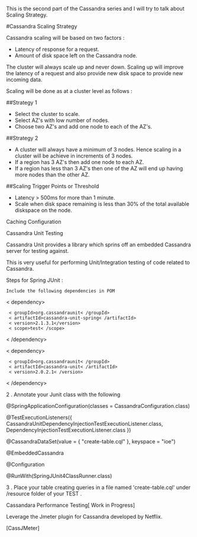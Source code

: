 This is the second part of the Cassandra series and I will try to talk about Scaling Strategy.

#Cassandra Scaling Strategy

Cassandra scaling will be based on two factors :

- Latency of response for a request.
- Amount of disk space left on the Cassandra node.

The cluster will always scale up and never down. Scaling up will
improve the latency of a request and also provide new disk space to
provide new incoming data.

Scaling will be done as at a cluster level as follows :

##Strategy 1

- Select the cluster to scale.
- Select AZ's with low number of nodes.
- Choose two AZ's and add one node to each of the AZ's.

##Strategy 2

- A cluster will always have a minimum of 3 nodes. Hence scaling in a cluster will be achieve in increments of 3 nodes.
- If a region has 3 AZ's then add one node to each AZ.
- If a region has less than 3 AZ's then one of the AZ will end up having more nodes than the other AZ.

##Scaling Trigger Points or Threshold

- Latency > 500ms for more than 1 minute.
- Scale when disk space remaining is less than 30% of the total available diskspace on the node.

 

Caching Configuration

 
Cassandra Unit Testing

Cassandra Unit provides a library which sprins off an embedded Cassandra server for testing against.

This is very useful for performing Unit/Integration testing of code related to Cassandra.

Steps for Spring JUnit :

    Include the following dependencies in POM

< dependency>

     < groupId>org.cassandraunit< /groupId>
     < artifactId>cassandra-unit-spring< /artifactId>
     < version>2.1.3.1</version>
     < scope>test< /scope>

< /dependency>

< dependency>

     < groupId>org.cassandraunit< /groupId>
     < artifactId>cassandra-unit< /artifactId>
     < version>2.0.2.1< /version>

< /dependency>

2 . Annotate your Junit class with the following

@SpringApplicationConfiguration(classes = CassandraConfiguration.class)

@TestExecutionListeners({ CassandraUnitDependencyInjectionTestExecutionListener.class,
DependencyInjectionTestExecutionListener.class })

@CassandraDataSet(value = { "create-table.cql" }, keyspace = "ioe")

@EmbeddedCassandra

@Configuration

@RunWith(SpringJUnit4ClassRunner.class)

3 . Place your table creating queries in a file named 'create-table.cql' under /resource folder of your TEST .

Cassandara Performance Testing[ Work in Progress]

Leverage the Jmeter plugin for Cassandra developed by Netflix.

[CassJMeter]
 